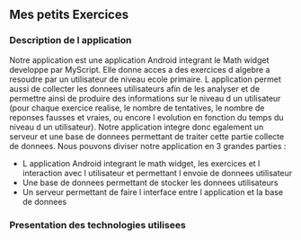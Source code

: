 ## Mes petits Exercices
### Description de l application
Notre application est une application Android integrant le Math widget developpe par MyScript. Elle donne acces a des exercices d algebre a resoudre par un utilisateur de niveau ecole primaire. L application permet aussi de collecter les donnees utilisateurs afin de les analyser et de permettre ainsi de produire des informations sur le niveau d un utilisateur (pour chaque exercice realise, le nombre de tentatives, le nombre de reponses fausses et vraies, ou encore l evolution en fonction du temps du niveau d un utilisateur). Notre application integre donc egalement un serveur et une base de donnees permettant de traiter cette partie collecte de donnees.
Nous pouvons diviser notre application en 3 grandes parties :
- L application Android integrant le math widget, les exercices et l interaction avec l utilisateur et permettant l envoie de donnees utilisateur
- Une base de donnees permettant de stocker les donnees utilisateurs
- Un serveur permettant de faire l interface entre l application et la base de donnees
### Presentation des technologies utilisees

